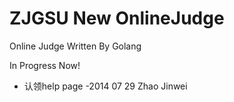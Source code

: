 ZJGSU New OnlineJudge
=============

Online Judge Written By Golang

In Progress Now!

+ 认领help page -2014 07 29 Zhao Jinwei
